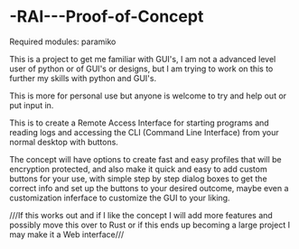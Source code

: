 # -RAI---Proof-of-Concept

Required modules:
paramiko



This is a project to get me familiar with GUI's, I am not a advanced level user of python or of GUI's or designs, but I am trying to work on 
this to further my skills with python and GUI's.

This is more for personal use but anyone is welcome to try and help out or put input in.

This is to create a Remote Access Interface for starting programs and reading logs and accessing the CLI (Command Line Interface) 
from your normal desktop with buttons.

The concept will have options to create fast and easy profiles that will be encryption protected, and also make it quick and easy to add 
custom buttons for your use, with simple step by step dialog boxes to get the correct info and set up the buttons to your desired outcome, 
maybe even a customization inferface to customize the GUI to your liking.

///If this works out and if I like the concept I will add more features and possibly move this over to Rust or if this ends up becoming a 
large project I may make it a Web interface///
